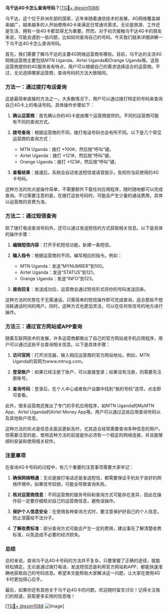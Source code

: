 **乌干达4G卡怎么查询号码？**[[TG💪+ @esim1088](https://t.me/s/esim1088)]

乌干达，这个位于非洲东部的国家，近年来随着通信技术的发展，4G网络覆盖越来越广，越来越多的人开始使用4G卡来满足日常通讯需求。无论是旅游、工作还是生活，拥有一张4G卡都显得尤为重要。然而，对于初次接触乌干达4G卡的朋友来说，可能会遇到一些问题，比如如何查询自己的号码。今天我们就来详细讲解一下乌干达4G卡怎么查询号码。

首先，我们需要了解乌干达的主要4G网络运营商有哪些。目前，乌干达的主流4G网络运营商主要包括MTN Uganda、Airtel Uganda和Orange Uganda等。这些运营商提供的4G服务各有特点，用户可以根据自己的需求选择适合的运营商。不过，无论选择哪家运营商，查询号码的方法大致相同。

### 方法一：通过拨打电话查询

这是最简单直接的方法之一。大多数情况下，用户可以通过拨打特定的号码来查询自己4G卡上的电话号码。具体操作步骤如下：

1. **确认运营商**：首先确认你的4G卡是由哪个运营商提供的。不同的运营商可能有不同的查询方式。
   
2. **拨号查询**：根据运营商的不同，拨打电话号码也会有所不同。以下是几个常见运营商的查询方式：
   - MTN Uganda：拨打 *100#，然后按“呼叫”键。
   - Airtel Uganda：拨打 *121#，然后按“呼叫”键。
   - Orange Uganda：拨打 *123#，然后按“呼叫”键。

3. **查看结果**：拨通后，系统会自动发送短信或语音提示，告知你当前使用的4G卡号码。

这种方法的优点是操作简单，不需要额外下载任何应用程序，随时随地都可以完成查询。不过需要注意的是，在拨打这些号码时，可能会产生少量的通话费用，具体以运营商的资费为准。

### 方法二：通过短信查询

除了拨打电话查询号码外，还可以通过发送短信的方式获取相关信息。以下是具体的操作步骤：

1. **编辑短信内容**：打开手机短信功能，新建一条短信。
   
2. **输入指令**：根据运营商的不同，编写相应的指令。例如：
   - MTN Uganda：发送“MYNUMBER”到100。
   - Airtel Uganda：发送“STATUS”到121。
   - Orange Uganda：发送“INFO”到123。

3. **接收回复**：发送成功后，运营商会通过短信形式将你的号码发送回来。

这种方法的优势在于无需通话，只需简单的短信操作即可完成查询，适合那些不想消耗通话时间的用户。同时，这种方式也更加灵活，可以在任何有信号的地方进行操作。

### 方法三：通过官方网站或APP查询

随着互联网技术的发展，许多运营商都推出了自己的官方网站或手机应用程序，用户可以通过这些平台查询相关信息。以下是具体步骤：

1. **访问官网**：打开浏览器，输入相应运营商的官方网站地址。例如，MTN Uganda的官网为www.mtnug.com。
   
2. **登录账户**：如果已经注册了账户，可以直接登录；如果没有注册，则需要先注册账号。

3. **查询号码**：登录后，在个人中心或者账户设置中找到“我的号码”选项，点击即可查看。

此外，很多运营商还推出了专门的手机应用程序，如MTN Uganda的MyMTN App、Airtel Uganda的Airtel Money App等。用户可以通过这些应用查询号码以及其他账户信息。

这种方法的优点是信息全面且更新及时，尤其适合经常需要查询多种信息的用户。但需要注意的是，使用这种方法的前提是你必须有一个稳定的网络连接，并且能够顺利安装和使用相关软件。

### 注意事项

在查询4G卡号码的过程中，有几个重要的注意事项需要大家牢记：

1. **确保网络畅通**：无论是拨打电话还是发送短信，都需要保证手机处于良好的网络环境中。如果信号较弱，可能会导致查询失败。

2. **核对运营商信息**：不同运营商的服务号码和查询方式可能存在差异，因此在操作前一定要仔细核对自己的运营商信息，避免误操作。

3. **保护个人信息安全**：在使用各种查询方式时，要注意保护好自己的个人信息，防止泄露给不法分子。

4. **了解收费标准**：部分查询方式可能会产生一定的费用，建议事先了解清楚收费标准，以免造成不必要的经济损失。

### 总结

总的来说，查询乌干达4G卡号码的方法并不复杂，只要掌握了正确的途径，就能轻松搞定。无论是通过拨打电话、发送短信还是利用官方网站和APP，都能快速准确地获取自己的号码信息。希望本文能帮助大家解决这一问题，让大家在使用4G卡时更加得心应手。

最后，如果你还有其他关于乌干达4G卡的问题，欢迎随时留言讨论！记得关注我们的频道，获取更多实用的信息哦！

[[TG💪+ @esim1088](https://t.me/s/esim1088) ![Image](https://i.postimg.cc/4NQfJmqS/Snipaste-2025-05-13-00-14-12.png)]